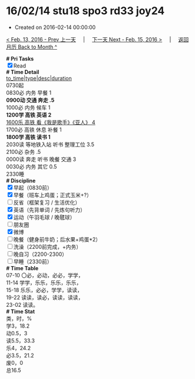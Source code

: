 # 16/02/14 stu18 spo3 rd33 joy24

- Created on 2016-02-14 00:00:00

[< Feb. 13, 2016 - Prev 上一天](_archived/lifelogs/2016/02/d13.md) &nbsp; &nbsp; | &nbsp; &nbsp; [下一天 Next - Feb. 15, 2016 >](_archived/lifelogs/2016/02/d15.md) &nbsp; &nbsp; |  &nbsp; &nbsp; [返回月历 Back to Month ^](_archived/lifelogs/2016/02/index.md)
<br/><div><b># Pri Tasks</b></div><div><input checked="true" type="checkbox"/>Read</div><div><b># Time Detail</b></div><div><u>to_time|type|desc|duration</u></div><div>0730起</div><div>0830必 内务 早餐 1</div><div><b>0900动 交通 奔走 .5</b></div><div>1000必 内务 候车 1</div><div><b>1200学 高铁 英语 2</b></div><div><u>1600乐 高铁 看《我是歌手》《亚人》 4</u></div><div>1700必 高铁 休息 补餐 1</div><div><b>1800学 高铁 读书 1</b></div><div>2030读 等地铁入站 听书 整理工位 3.5</div><div>2100必 杂务 .5</div><div>0000读 奔走 听书 晚餐 交通 3</div><div>0030必 内务 其它 0.5</div><div>2330睡</div><div><b># Discipline</b></div><div><input checked="true" type="checkbox"/>早起（0830前）</div><div><input checked="true" type="checkbox"/>早餐（班车上鸡蛋；正式玉米+?）</div><div><input type="checkbox"/>反省（框架复习 / 生活优化）</div><div><input checked="true" type="checkbox"/>英语（先背单词 / 先炼句听力）</div><div><input checked="true" type="checkbox"/>运动（午羽毛球 / 晚毽球）</div><div><input type="checkbox"/>朋友圈</div><div><input checked="true" type="checkbox"/>微博</div><div><input type="checkbox"/>晚餐（健身前牛奶；后水果+鸡蛋*2）</div><div><input type="checkbox"/>洗澡（2200前完成，+内务）</div><div><input type="checkbox"/>晚自习（2200-2300）</div><div><input type="checkbox"/>早睡（2330前）</div><div><b># Time Table</b></div><div>07-10 〇必，必动，必必，学学，</div><div>11-14 学学，乐乐，乐乐，乐乐，</div><div>15-18 乐乐，必必，学学，读读，</div><div>19-22 读读，读必，读读，读读，</div><div>23-02 读读。</div><div><b># Time Stat</b></div><div>类，时，%</div><div>学3，18.2</div><div>动0.5，3</div><div>读5.5，33.3</div><div>乐4，24.2</div><div>必3.5，21.2</div><div>废0，0</div><div>总16.5</div>
